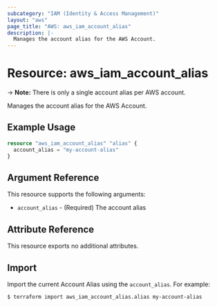 ```yaml
---
subcategory: "IAM (Identity & Access Management)"
layout: "aws"
page_title: "AWS: aws_iam_account_alias"
description: |-
  Manages the account alias for the AWS Account.
---
```


# Resource: aws_iam_account_alias

-> **Note:** There is only a single account alias per AWS account.

Manages the account alias for the AWS Account.

## Example Usage

```terraform
resource "aws_iam_account_alias" "alias" {
  account_alias = "my-account-alias"
}
```

## Argument Reference

This resource supports the following arguments:

* `account_alias` - (Required) The account alias

## Attribute Reference

This resource exports no additional attributes.

## Import

Import the current Account Alias using the `account_alias`. For example:

```
$ terraform import aws_iam_account_alias.alias my-account-alias
```
